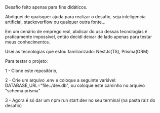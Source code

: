 Desafio feito apenas para fins didáticos.

Abdiquei de quaisquer ajuda para realizar o desafio, seja inteligencia artificial, stackoverflow ou qualquer outra fonte...

Em um cenário de emprego real, abdicar do uso dessas tecnologias é praticamente impossível, então decidi deixar de lado apenas para testar meus conhecimentos.

Usei as tecnologias que estou familiarizado: NestJs(TS), Prisma(ORM)


Para testar o projeto:

1 - Clone este repositório,

2 - Crie um arquivo .env e coloque a seguinte variável: DATABASE_URL="file:./dev.db", ou coloque este caminho no arquivo "schema.prisma"

3 - Agora é só dar um npm run start:dev no seu terminal (na pasta raiz do desafio)

